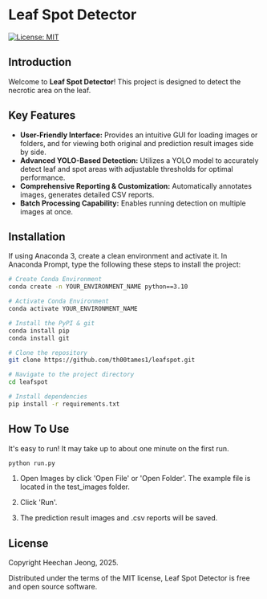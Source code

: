 # Leaf Spot Detector

[![License: MIT](https://img.shields.io/badge/License-MIT-yellow.svg)](https://opensource.org/licenses/MIT)

## Introduction

Welcome to **Leaf Spot Detector**! This project is designed to detect the necrotic area on the leaf.

## Key Features

- **User-Friendly Interface:** Provides an intuitive GUI for loading images or folders, and for viewing both original and prediction result images side by side.
- **Advanced YOLO-Based Detection:** Utilizes a YOLO model to accurately detect leaf and spot areas with adjustable thresholds for optimal performance.
- **Comprehensive Reporting & Customization:** Automatically annotates images, generates detailed CSV reports.
- **Batch Processing Capability:** Enables running detection on multiple images at once.

## Installation

If using Anaconda 3, create a clean environment and activate it. 
In Anaconda Prompt, type the following these steps to install the project:
```bash
# Create Conda Environment
conda create -n YOUR_ENVIRONMENT_NAME python==3.10

# Activate Conda Environment
conda activate YOUR_ENVIRONMENT_NAME

# Install the PyPI & git
conda install pip
conda install git

# Clone the repository
git clone https://github.com/th00tames1/leafspot.git

# Navigate to the project directory
cd leafspot

# Install dependencies
pip install -r requirements.txt
```

## How To Use

It's easy to run! It may take up to about one minute on the first run.
```bash
python run.py
```

1. Open Images by click 'Open File' or 'Open Folder'. 
The example file is located in the test_images folder.

2. Click 'Run'.

3. The prediction result images and .csv reports will be saved.


## License

Copyright Heechan Jeong, 2025.

Distributed under the terms of the MIT license, Leaf Spot Detector is free and open source software.